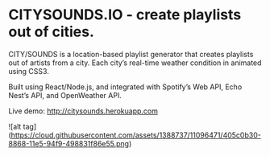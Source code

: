 # CITYSOUNDS.IO - create playlists out of cities.

CITY/SOUNDS is a location-based playlist generator that creates playlists out of artists from a city. Each city’s real-time weather condition in animated using CSS3.

Built using React/Node.js, and integrated with Spotify’s Web API, Echo Nest’s API, and OpenWeather API.

Live demo: http://citysounds.herokuapp.com

![alt tag] (https://cloud.githubusercontent.com/assets/1388737/11096471/405c0b30-8868-11e5-94f9-498831f86e55.png)
